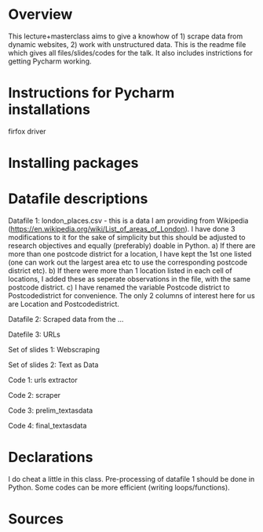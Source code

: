 # Overview

This lecture+masterclass aims to give a knowhow of 1) scrape data from dynamic websites, 2) work with unstructured data. This is the readme file which gives all files/slides/codes for the talk. It also includes instrictions for getting Pycharm working.

# Instructions for Pycharm installations
firfox driver

# Installing packages


# Datafile descriptions

Datafile 1: london_places.csv - this is a data I am providing from Wikipedia (https://en.wikipedia.org/wiki/List_of_areas_of_London). I have done 3 modifications to it for the sake of simplicity but this should be adjusted to research objectives and equally (preferably) doable in Python. 
          a) If there are more than one postcode district for a location, I have kept the 1st one listed (one can work out the largest area etc to use the corresponding postcode district etc).
          b) If there were more than 1 location listed in each cell of locations, I added these as seperate observations in the file, with the same postcode district. 
          c) I have renamed the variable Postcode district to Postcodedistrict for convenience.
The only 2 columns of interest here for us are Location and Postcodedistrict.          


Datafile 2: Scraped data from the ...


Datefile 3: URLs


Set of slides 1: Webscraping

Set of slides 2: Text as Data

Code 1: urls extractor

Code 2: scraper

Code 3: prelim_textasdata

Code 4: final_textasdata

# Declarations

I do cheat a little in this class. Pre-processing of datafile 1 should be done in Python. Some codes can be more efficient (writing loops/functions). 

# Sources
